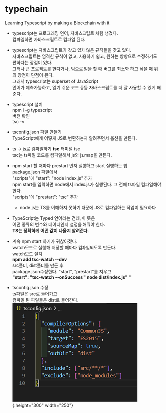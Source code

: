 # typechain

Learning Typescript by making a Blockchain with it

- typescript는 프로그래밍 언어, 자바스크립트 처럼 생겼다.  
  컴파일하면 자바스크립트로 컴파일 된다.

- typescript는 자바스크립트가 갖고 있지 않은 규칙들을 갖고 있다.  
  자바스크립트는 엄격한 규칙이 없고, 사용하기 쉽고, 원하는 방향으로 수정하기도 편하다는 장점이 있다.  
  그러나 큰 프로젝트를 한다거나, 팀으로 일을 할 때 버그를 최소화 하고 싶을 때 위의 장점이 단점이 된다.  
  그래서 typescript는 superset of JavaScript  
  언어가 예측가능하고, 읽기 쉬운 코드 등등 자바스크립트를 더 잘 사용할 수 있게 해준다.

- typescript 설치  
  npm i -g typescript  
  버전 확인  
  tsc -v

- tsconfig.json 파일 만들기  
  TypeScript에게 어떻게 JS로 변환하는지 알려주면서 옵션을 만든다.

- ts -> js로 컴파일하기 **tsc**
  터미널 tsc  
  tsc는 ts파일 코드를 컴파일해서 js와 js.map을 만든다.

- npm start 할 때마다 prestart 먼저 실행하고 start 실행하는 법  
  package.json 파일에서  
  "scripts"에 "start": "node index.js" 추가  
  npm start를 입력하면 node에서 index.js가 실행된다.
  그 전에 ts파일 컴파일해야한다.  
  "scripts"에 "prestart": "tsc" 추가

  - node.js는 TS를 이해하지 못하기 때문에 JS로 컴파일하는 작업이 필요하다

- TypeScript는 Typed 언어라는 건데, 이 뜻은  
  어떤 종류의 변수와 데이터인지 설정을 해줘야 한다.  
  **TS는 정확하게 어떤 값이 나올지 알려준다.**

- 계속 npm start 하기가 귀찮아졌다.  
  watch모드로 실행해 저장할 때마다 컴파일되도록 만든다.  
  watch모드 설치  
  **npm add tsc-watch --dev**  
  src폴더, dist폴더를 만든 후  
  package.json수정한다. "start", "prestart"를 지우고  
  **"start": "tsc-watch --onSuccess \" node dist/index.js\" "**

- tsconfig.json 수정  
  ts파일은 src로 들어가고  
  컴파일 된 파일들은 dist로 들어간다.  
  ![cap1](./image/cap1.PNG){:height="300" width="250"}

